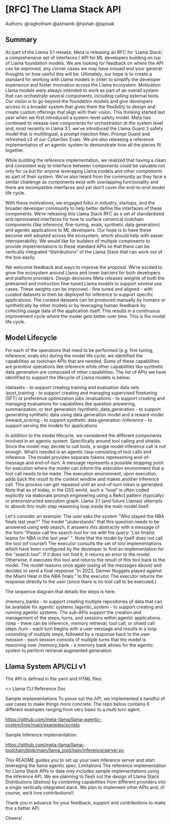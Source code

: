 # [RFC] The Llama Stack API
Authors:
@raghotham
@ashwinb
@hjshah
@jspisak 

## Summary
As part of the Llama 3.1 release, Meta is releasing an RFC for ‘Llama Stack’, a comprehensive set of interfaces / API for ML developers building on top of Llama foundation models. We are looking for feedback on where the API can be improved, any corner cases we may have missed and your general thoughts on how useful this will be. Ultimately, our hope is to create a standard for working with Llama models in order to simplify the developer experience and foster innovation across the Llama ecosystem.
Motivation
Llama models were always intended to work as part of an overall system that can orchestrate several components, including calling external tools. Our vision is to go beyond the foundation models and give developers access to a broader system that gives them the flexibility to design and create custom offerings that align with their vision. This thinking started last year when we first introduced a system-level safety model. Meta has continued to release new components for orchestration at the system level and, most recently in Llama 3.1, we’ve introduced the Llama Guard 3 safety model that is multilingual, a prompt injection filter, Prompt Guard and refreshed v3 of our CyberSec Evals. We are also releasing a reference implementation of an agentic system to demonstrate how all the pieces fit together. 

While building the reference implementation, we realized that having a clean and consistent way to interface between components could be valuable not only for us but for anyone leveraging Llama models and other components as part of their system. We’ve also heard from the community as they face a similar challenge as components exist with overlapping functionality and there are incompatible interfaces and yet don't cover the end-to-end model life cycle. 

With these motivations, we engaged folks in industry, startups, and the broader developer community to help better define the interfaces of these components. We’re releasing this Llama Stack RFC as a set of standardized and opinionated interfaces for how to surface canonical toolchain components (like inference, fine-tuning, evals, synthetic data generation) and agentic applications to ML developers. Our hope is to have these become well adopted across the ecosystem, which should help with easier interoperability. We would like for builders of multiple components to provide implementations to these standard APIs so that there can be vertically integrated “distributions” of the Llama Stack that can work out of the box easily.

We welcome feedback and ways to improve the proposal. We’re excited to grow the ecosystem around Llama and lower barriers for both developers and platform providers. 
Design decisions
Meta releases weights of both the pretrained and instruction fine-tuned Llama models to support several use cases. These weights can be improved  -  fine tuned and aligned - with curated datasets to then be deployed for inference to support specific applications. The curated datasets can be produced manually by humans or synthetically by other models or by leveraging human feedback by collecting usage data of the application itself. This results in a continuous improvement cycle where the model gets better over time. This is the model life cycle.

## Model Lifecycle

For each of the operations that need to be performed (e.g. fine tuning, inference, evals etc) during the model life cycle, we identified the capabilities as toolchain APIs that are needed. Some of these capabilities are primitive operations like inference while other capabilities like synthetic data generation are composed of other capabilities. The list of APIs we have identified to support the lifecycle of Llama models is below:

/datasets - to support creating training and evaluation data sets
/post_training - to support creating and managing supervised finetuning (SFT) or preference optimization jobs
/evaluations - to support creating and managing evaluations for capabilities like question answering, summarization, or text generation
/synthetic_data_generation - to support generating synthetic data using data generation model and a reward model
/reward_scoring - to support synthetic data generation
/inference - to support serving the models for applications

In addition to the model lifecycle, we considered the different components involved in an agentic system. Specifically around tool calling and shields. Since the model may decide to call tools, a single model inference call is not enough. What’s needed is an agentic loop consisting of tool calls and inference. The model provides separate tokens representing end-of-message and end-of-turn. A message represents a possible stopping point for execution where the model can inform the execution environment that a tool call needs to be made. The execution environment, upon execution, adds back the result to the context window and makes another inference call. This process can get repeated until an end-of-turn token is generated.
Note that as of today, in the OSS world, such a “loop” is often coded explicitly via elaborate prompt engineering using a ReAct pattern (typically) or preconstructed execution graph. Llama 3.1 (and future Llamas) attempts to absorb this multi-step reasoning loop inside the main model itself.



Let's consider an example:
The user asks the system "Who played the NBA finals last year?"
The model "understands" that this question needs to be answered using web search. It answers this abstractly with a message of the form "Please call the search tool for me with the query: 'List finalist teams for NBA in the last year' ". Note that the model by itself does not call the tool (of course!) 
The executor consults the set of tool implementations which have been configured by the developer to find an implementation for the "search tool". If it does not find it, it returns an error to the model. Otherwise, it executes this tool and returns the result of this tool back to the model. 
The model reasons once again (using all the messages above) and decides to send a final response "In 2023, Denver Nuggets played against the Miami Heat in the NBA finals." to the executor
The executor returns the response directly to the user (since there is no tool call to be executed.)

The sequence diagram that details the steps is here.

/memory_banks - to support creating multiple repositories of data that can be available for agentic systems
/agentic_system - to support creating and running agentic systems. The sub-APIs support the creation and management of the steps, turns, and sessions within agentic applications.
/step - there can be inference, memory retrieval, tool call, or shield call steps
/turn - each turn begins with a user message and results in a loop consisting of multiple steps, followed by a response back to the user
/session - each session consists of multiple turns that the model is reasoning over
/memory_bank - a memory bank allows for the agentic system to perform retrieval augmented generation

## Llama System API/CLI v1 
The API is defined in the yaml and HTML files.


<<Drop cli help here>> Llama CLI Reference Doc


Sample implementations
To prove out the API, we implemented a handful of use cases to make things more concrete. The repo below contains 6 different examples ranging from very basic to a multi turn agent. 


https://github.com/meta-llama/llama-agentic-system/tree/main/examples/scripts


Sample Inference implementation:


https://github.com/meta-llama/llama-toolchain/blob/main/llama_toolchain/inference/server.py


This README guides you to set up your own inference server and start leveraging the llama agentic spec. 
Limitations
The reference implementation for Llama Stack APIs to date only includes sample implementations using the inference API. We are planning to flesh out the design of Llama Stack Distributions (distros) by combining capabilities from different providers into a single vertically integrated stack. We plan to implement other APIs and, of course, we’d love contributions!!

Thank you in advance for your feedback, support and contributions to make this a better API. 

Cheers!
